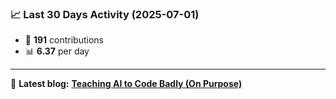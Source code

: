 <!--START_STATS-->
### 📈 Last 30 Days Activity (2025-07-01)  
- 🧮 **191** contributions  
- 📊 **6.37** per day
---
📝 **Latest blog:** [**Teaching AI to Code Badly (On Purpose)**](https://andriak.com/blog/badly-trained-ai)
<!--END_STATS-->
